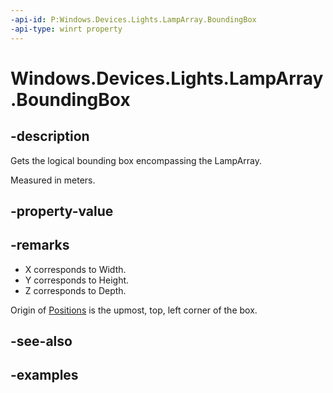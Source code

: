 ```yaml
---
-api-id: P:Windows.Devices.Lights.LampArray.BoundingBox
-api-type: winrt property
---
```


<!-- Property syntax.
public Vector3 BoundingBox { get; }
-->

# Windows.Devices.Lights.LampArray.BoundingBox

## -description
Gets the logical bounding box encompassing the LampArray.

Measured in meters.
## -property-value

## -remarks
- X corresponds to Width.
- Y corresponds to Height.
- Z corresponds to Depth.

Origin of [Positions](lampinfo_position.md) is the upmost, top, left corner of the box.
## -see-also

## -examples

